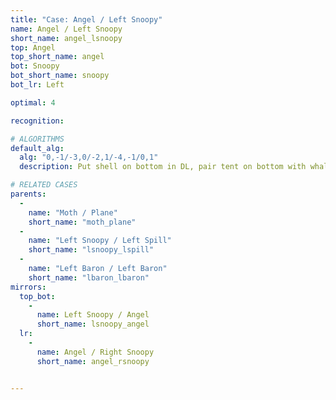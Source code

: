 ```yaml
---
title: "Case: Angel / Left Snoopy"
name: Angel / Left Snoopy
short_name: angel_lsnoopy
top: Angel
top_short_name: angel
bot: Snoopy
bot_short_name: snoopy
bot_lr: Left

optimal: 4

recognition:

# ALGORITHMS
default_alg:
  alg: "0,-1/-3,0/-2,1/-4,-1/0,1"
  description: Put shell on bottom in DL, pair tent on bottom with whale on top to form good moth/plane.

# RELATED CASES
parents:
  -
    name: "Moth / Plane"
    short_name: "moth_plane"
  -
    name: "Left Snoopy / Left Spill"
    short_name: "lsnoopy_lspill"
  -
    name: "Left Baron / Left Baron"
    short_name: "lbaron_lbaron"
mirrors:
  top_bot:
    -
      name: Left Snoopy / Angel
      short_name: lsnoopy_angel
  lr:
    -
      name: Angel / Right Snoopy
      short_name: angel_rsnoopy


---
```



